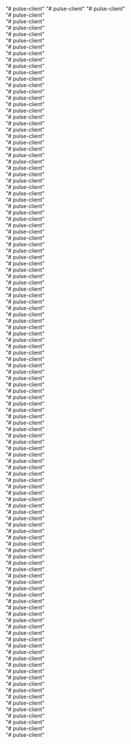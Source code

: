 "# pulse-client" 
"# pulse-client" 
"# pulse-client"  
"# pulse-client"  
"# pulse-client"  
"# pulse-client"  
"# pulse-client"  
"# pulse-client"  
"# pulse-client"  
"# pulse-client"  
"# pulse-client"  
"# pulse-client"  
"# pulse-client"  
"# pulse-client"  
"# pulse-client"  
"# pulse-client"  
"# pulse-client"  
"# pulse-client"  
"# pulse-client"  
"# pulse-client"  
"# pulse-client"  
"# pulse-client"  
"# pulse-client"  
"# pulse-client"  
"# pulse-client"  
"# pulse-client"  
"# pulse-client"  
"# pulse-client"  
"# pulse-client"  
"# pulse-client"  
"# pulse-client"  
"# pulse-client"  
"# pulse-client"  
"# pulse-client"  
"# pulse-client"  
"# pulse-client"  
"# pulse-client"  
"# pulse-client"  
"# pulse-client"  
"# pulse-client"  
"# pulse-client"  
"# pulse-client"  
"# pulse-client"  
"# pulse-client"  
"# pulse-client"  
"# pulse-client"  
"# pulse-client"  
"# pulse-client"  
"# pulse-client"  
"# pulse-client"  
"# pulse-client"  
"# pulse-client"  
"# pulse-client"  
"# pulse-client"  
"# pulse-client"  
"# pulse-client"  
"# pulse-client"  
"# pulse-client"  
"# pulse-client"  
"# pulse-client"  
"# pulse-client"  
"# pulse-client"  
"# pulse-client"  
"# pulse-client"  
"# pulse-client"  
"# pulse-client"  
"# pulse-client"  
"# pulse-client"  
"# pulse-client"  
"# pulse-client"  
"# pulse-client"  
"# pulse-client"  
"# pulse-client"  
"# pulse-client"  
"# pulse-client"  
"# pulse-client"  
"# pulse-client"  
"# pulse-client"  
"# pulse-client"  
"# pulse-client"  
"# pulse-client"  
"# pulse-client"  
"# pulse-client"  
"# pulse-client"  
"# pulse-client"  
"# pulse-client"  
"# pulse-client"  
"# pulse-client"  
"# pulse-client"  
"# pulse-client"  
"# pulse-client"  
"# pulse-client"  
"# pulse-client"  
"# pulse-client"  
"# pulse-client"  
"# pulse-client"  
"# pulse-client"  
"# pulse-client"  
"# pulse-client"  
"# pulse-client"  
"# pulse-client"  
"# pulse-client"  
"# pulse-client"  
"# pulse-client"  
"# pulse-client"  
"# pulse-client"  
"# pulse-client"  
"# pulse-client"  
"# pulse-client"  
"# pulse-client"  
"# pulse-client"  
"# pulse-client"  
"# pulse-client"  
"# pulse-client"  
"# pulse-client"  
"# pulse-client"  
"# pulse-client"  
